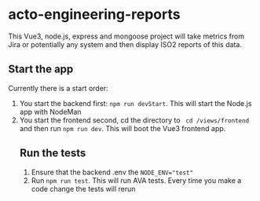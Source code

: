 # acto-engineering-reports
This Vue3, node.js, express and mongoose project will take metrics from Jira or potentially any system and then display ISO2 reports of this data.

<h2>Start the app</h2>
<p>
Currently there is a start order:
<ol>
    <li>
        You start the backend first: <code>npm run devStart</code>. This will start the Node.js app with NodeMan
    </li>
    <li>
        You start the frontend second, cd the directory to <code> cd /views/frontend</code> and then run <code>npm run dev</code>. This will boot the Vue3 frontend app.
    </li>
</p>

<h2>Run the tests</h2>
<p>
<ol>
    <li>Ensure that the backend .env the <code>NODE_ENV="test"</code></li>
    <li>Run <code>npm run test</code>. This will run AVA tests. Every time you make a code change the tests will rerun</li>
</ol>
</p>